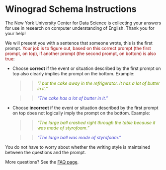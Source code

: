 # Winograd Schema Instructions

The New York University Center for Data Science is collecting your answers for use in research on computer understanding of English. Thank you for your help!
<br/>

We will present you with a sentence that someone wrote, this is the first prompt. <span style="color:rgb(153, 0, 0)">Your job is to figure out, based on this correct prompt (the first prompt, on top), if another prompt (the second prompt, on bottom) is also true</span>:

+ Choose **correct** if the event or situation described by the first prompt on top also clearly implies the prompt on the bottom. Example:

	> > <span style="color:rgb(115, 153, 0)"> _“I put the cake away in the refrigerator. It has a lot of butter in it.”_ </span>

	> > <span style="color:rgb(71, 71, 209)"> _“The cake has a lot of butter in it.”_ </span>

+ Choose **incorrect** if the event or situation described by the first prompt on top does not logically imply the prompt on the bottom. Example:

	> > <span style="color:rgb(115, 153, 0)"> _“The large ball crashed right through the table because it was made of styrofoam.”_ </span>
	
	> > <span style="color:rgb(71, 71, 209)"> _“The large ball was made of styrofoam.”_ </span>

You do not have to worry about whether the writing style is maintained between the questions and the prompt.

More questions? See the [FAQ page](https://woollysocks.github.io/SuperGLUE-human/wsc-faq).